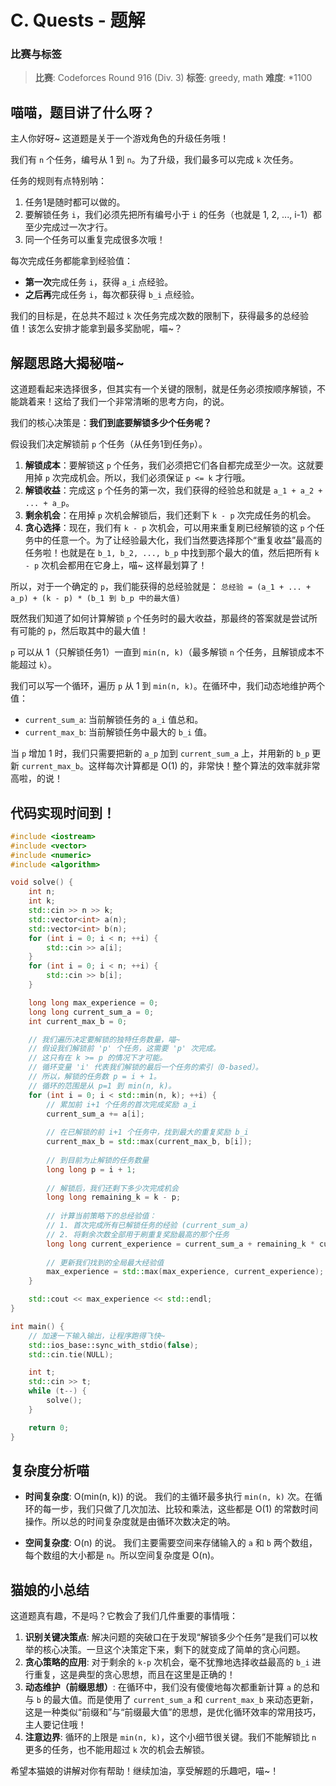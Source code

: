 # C. Quests - 题解

### 比赛与标签
> **比赛**: Codeforces Round 916 (Div. 3)
> **标签**: greedy, math
> **难度**: *1100

## 喵喵，题目讲了什么呀？
主人你好呀~ 这道题是关于一个游戏角色的升级任务哦！

我们有 `n` 个任务，编号从 1 到 `n`。为了升级，我们最多可以完成 `k` 次任务。

任务的规则有点特别呐：
1.  任务1是随时都可以做的。
2.  要解锁任务 `i`，我们必须先把所有编号小于 `i` 的任务（也就是 1, 2, ..., i-1）都至少完成过一次才行。
3.  同一个任务可以重复完成很多次哦！

每次完成任务都能拿到经验值：
*   **第一次**完成任务 `i`，获得 `a_i` 点经验。
*   **之后再**完成任务 `i`，每次都获得 `b_i` 点经验。

我们的目标是，在总共不超过 `k` 次任务完成次数的限制下，获得最多的总经验值！该怎么安排才能拿到最多奖励呢，喵~？

## 解题思路大揭秘喵~
这道题看起来选择很多，但其实有一个关键的限制，就是任务必须按顺序解锁，不能跳着来！这给了我们一个非常清晰的思考方向，的说。

我们的核心决策是：**我们到底要解锁多少个任务呢？**

假设我们决定解锁前 `p` 个任务（从任务1到任务`p`）。
1.  **解锁成本**：要解锁这 `p` 个任务，我们必须把它们各自都完成至少一次。这就要用掉 `p` 次完成机会。所以，我们必须保证 `p <= k` 才行哦。
2.  **解锁收益**：完成这 `p` 个任务的第一次，我们获得的经验总和就是 `a_1 + a_2 + ... + a_p`。
3.  **剩余机会**：在用掉 `p` 次机会解锁后，我们还剩下 `k - p` 次完成任务的机会。
4.  **贪心选择**：现在，我们有 `k - p` 次机会，可以用来重复刷已经解锁的这 `p` 个任务中的任意一个。为了让经验最大化，我们当然要选择那个“重复收益”最高的任务啦！也就是在 `b_1, b_2, ..., b_p` 中找到那个最大的值，然后把所有 `k - p` 次机会都用在它身上，喵~ 这样最划算了！

所以，对于一个确定的 `p`，我们能获得的总经验就是：
`总经验 = (a_1 + ... + a_p) + (k - p) * (b_1 到 b_p 中的最大值)`

既然我们知道了如何计算解锁 `p` 个任务时的最大收益，那最终的答案就是尝试所有可能的 `p`，然后取其中的最大值！

`p` 可以从 1（只解锁任务1）一直到 `min(n, k)`（最多解锁 `n` 个任务，且解锁成本不能超过 `k`）。

我们可以写一个循环，遍历 `p` 从 1 到 `min(n, k)`。在循环中，我们动态地维护两个值：
*   `current_sum_a`: 当前解锁任务的 `a_i` 值总和。
*   `current_max_b`: 当前解锁任务中最大的 `b_i` 值。

当 `p` 增加 1 时，我们只需要把新的 `a_p` 加到 `current_sum_a` 上，并用新的 `b_p` 更新 `current_max_b`。这样每次计算都是 O(1) 的，非常快！整个算法的效率就非常高啦，的说！

## 代码实现时间到！
```cpp
#include <iostream>
#include <vector>
#include <numeric>
#include <algorithm>

void solve() {
    int n;
    int k;
    std::cin >> n >> k;
    std::vector<int> a(n);
    std::vector<int> b(n);
    for (int i = 0; i < n; ++i) {
        std::cin >> a[i];
    }
    for (int i = 0; i < n; ++i) {
        std::cin >> b[i];
    }

    long long max_experience = 0;
    long long current_sum_a = 0;
    int current_max_b = 0;

    // 我们遍历决定要解锁的独特任务数量，喵~
    // 假设我们解锁前 'p' 个任务，这需要 'p' 次完成。
    // 这只有在 k >= p 的情况下才可能。
    // 循环变量 'i' 代表我们解锁的最后一个任务的索引（0-based）。
    // 所以，解锁的任务数 p = i + 1。
    // 循环的范围是从 p=1 到 min(n, k)。
    for (int i = 0; i < std::min(n, k); ++i) {
        // 累加前 i+1 个任务的首次完成奖励 a_i
        current_sum_a += a[i];
        
        // 在已解锁的前 i+1 个任务中，找到最大的重复奖励 b_i
        current_max_b = std::max(current_max_b, b[i]);
        
        // 到目前为止解锁的任务数量
        long long p = i + 1;
        
        // 解锁后，我们还剩下多少次完成机会
        long long remaining_k = k - p;
        
        // 计算当前策略下的总经验值：
        // 1. 首次完成所有已解锁任务的经验 (current_sum_a)
        // 2. 将剩余次数全部用于刷重复奖励最高的那个任务
        long long current_experience = current_sum_a + remaining_k * current_max_b;
        
        // 更新我们找到的全局最大经验值
        max_experience = std::max(max_experience, current_experience);
    }

    std::cout << max_experience << std::endl;
}

int main() {
    // 加速一下输入输出，让程序跑得飞快~
    std::ios_base::sync_with_stdio(false);
    std::cin.tie(NULL);

    int t;
    std::cin >> t;
    while (t--) {
        solve();
    }

    return 0;
}
```

## 复杂度分析喵
- **时间复杂度**: O(min(n, k)) 的说。
  我们的主循环最多执行 `min(n, k)` 次。在循环的每一步，我们只做了几次加法、比较和乘法，这些都是 O(1) 的常数时间操作。所以总的时间复杂度就是由循环次数决定的呐。

- **空间复杂度**: O(n) 的说。
  我们主要需要空间来存储输入的 `a` 和 `b` 两个数组，每个数组的大小都是 `n`。所以空间复杂度是 O(n)。

## 猫娘的小总结
这道题真有趣，不是吗？它教会了我们几件重要的事情哦：

1.  **识别关键决策点**: 解决问题的突破口在于发现“解锁多少个任务”是我们可以枚举的核心决策。一旦这个决策定下来，剩下的就变成了简单的贪心问题。
2.  **贪心策略的应用**: 对于剩余的 `k-p` 次机会，毫不犹豫地选择收益最高的 `b_i` 进行重复，这是典型的贪心思想，而且在这里是正确的！
3.  **动态维护（前缀思想）**: 在循环中，我们没有傻傻地每次都重新计算 `a` 的总和与 `b` 的最大值。而是使用了 `current_sum_a` 和 `current_max_b` 来动态更新，这是一种类似“前缀和”与“前缀最大值”的思想，是优化循环效率的常用技巧，主人要记住哦！
4.  **注意边界**: 循环的上限是 `min(n, k)`，这个小细节很关键。我们不能解锁比 `n` 更多的任务，也不能用超过 `k` 次的机会去解锁。

希望本猫娘的讲解对你有帮助！继续加油，享受解题的乐趣吧，喵~！